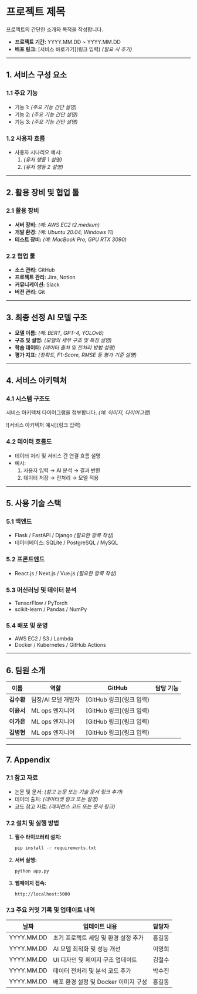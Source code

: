 # **프로젝트 제목**  
프로젝트의 간단한 소개와 목적을 작성합니다.  
- **프로젝트 기간:** YYYY.MM.DD ~ YYYY.MM.DD  
- **배포 링크:** [서비스 바로가기](링크 입력) *(필요 시 추가)*  

---

## **1. 서비스 구성 요소**  
### **1.1 주요 기능**  
- 기능 1: *(주요 기능 간단 설명)*  
- 기능 2: *(주요 기능 간단 설명)*  
- 기능 3: *(주요 기능 간단 설명)*  

### **1.2 사용자 흐름**  
- 사용자 시나리오 예시:  
  1. *(유저 행동 1 설명)*  
  2. *(유저 행동 2 설명)*  

---

## **2. 활용 장비 및 협업 툴**  

### **2.1 활용 장비**  
- **서버 장비:** *(예: AWS EC2 t2.medium)*  
- **개발 환경:** *(예: Ubuntu 20.04, Windows 11)*  
- **테스트 장비:** *(예: MacBook Pro, GPU RTX 3090)*  

### **2.2 협업 툴**  
- **소스 관리:** GitHub  
- **프로젝트 관리:** Jira, Notion  
- **커뮤니케이션:** Slack  
- **버전 관리:** Git  

---

## **3. 최종 선정 AI 모델 구조**  
- **모델 이름:** *(예: BERT, GPT-4, YOLOv8)*  
- **구조 및 설명:** *(모델의 세부 구조 및 특징 설명)*  
- **학습 데이터:** *(데이터 출처 및 전처리 방법 설명)*  
- **평가 지표:** *(정확도, F1-Score, RMSE 등 평가 기준 설명)*  

---

## **4. 서비스 아키텍처**  
### **4.1 시스템 구조도**  
서비스 아키텍처 다이어그램을 첨부합니다. *(예: 이미지, 다이어그램)*  

![서비스 아키텍처 예시](링크 입력)  

### **4.2 데이터 흐름도**  
- 데이터 처리 및 서비스 간 연결 흐름 설명  
- 예시:  
  1. 사용자 입력 → AI 분석 → 결과 반환  
  2. 데이터 저장 → 전처리 → 모델 적용  

---

## **5. 사용 기술 스택**  
### **5.1 백엔드**  
- Flask / FastAPI / Django *(필요한 항목 작성)*  
- 데이터베이스: SQLite / PostgreSQL / MySQL  

### **5.2 프론트엔드**  
- React.js / Next.js / Vue.js *(필요한 항목 작성)*  

### **5.3 머신러닝 및 데이터 분석**  
- TensorFlow / PyTorch  
- scikit-learn / Pandas / NumPy  

### **5.4 배포 및 운영**  
- AWS EC2 / S3 / Lambda  
- Docker / Kubernetes / GitHub Actions  

---

## **6. 팀원 소개**  

| 이름      | 역할              | GitHub                               | 담당 기능                                 |
|----------|------------------|-------------------------------------|-----------------------------------------|
| **김수환** | 팀장/AI 모델 개발자 | [GitHub 링크](링크 입력)             |             |
| **이윤서** | ML ops 엔지니어  | [GitHub 링크](링크 입력)             |              |
| **이가은** | ML ops 엔지니어    | [GitHub 링크](링크 입력)             |          |
| **김병현** | ML ops 엔지니어   | [GitHub 링크](링크 입력)             |    |

---

## **7. Appendix**  
### **7.1 참고 자료**  
- 논문 및 문서: *(참고 논문 또는 기술 문서 링크 추가)*  
- 데이터 출처: *(데이터셋 링크 또는 설명)*  
- 코드 참고 자료: *(레퍼런스 코드 또는 문서 링크)*  

### **7.2 설치 및 실행 방법**  
1. **필수 라이브러리 설치:**  
    ```bash
    pip install -r requirements.txt
    ```

2. **서버 실행:**  
    ```bash
    python app.py
    ```

3. **웹페이지 접속:**  
    ```
    http://localhost:5000
    ```

### **7.3 주요 커밋 기록 및 업데이트 내역**  

| 날짜         | 업데이트 내용                              | 담당자      |
|-------------|------------------------------------------|------------|
| YYYY.MM.DD  | 초기 프로젝트 세팅 및 환경 설정 추가          | 홍길동      |
| YYYY.MM.DD  | AI 모델 최적화 및 성능 개선                   | 이영희      |
| YYYY.MM.DD  | UI 디자인 및 페이지 구조 업데이트              | 김철수      |
| YYYY.MM.DD  | 데이터 전처리 및 분석 코드 추가                | 박수진      |
| YYYY.MM.DD  | 배포 환경 설정 및 Docker 이미지 구성           | 홍길동      |

